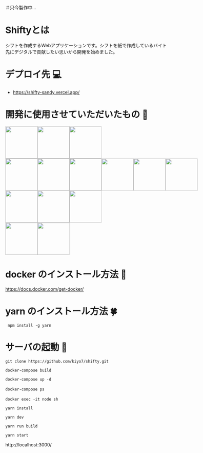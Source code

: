 ＃只今製作中...

# Shiftyとは

シフトを作成するWebアプリケーションです。シフトを紙で作成しているバイト先にデジタルで貢献したい思いから開発を始めました。

# デプロイ先 💻

- https://shifty-sandy.vercel.app/

# 開発に使用させていただいたもの 🚀

<div style="display: flex;">
  <img src="https://user-images.githubusercontent.com/77007204/176928299-84153862-5f05-4df9-9148-d5237af41dbe.svg" width="100px">
  <img src="https://user-images.githubusercontent.com/77007204/176928303-96f06122-5d96-47d2-8da8-cec122def833.svg" width="100px">
  <img src="https://user-images.githubusercontent.com/77007204/176928295-c38a6c32-f90c-4279-a4bc-1f27741c3693.svg" width="100px">
</div>

<div style="display: flex;">
  <img src="https://user-images.githubusercontent.com/77007204/176926056-9b5aee25-78f8-444b-987a-19273741436e.svg" width="100px">
  <img src="https://user-images.githubusercontent.com/77007204/176926649-e4e9fa53-88a1-409a-b0f4-b981332f9edf.svg" width="100px">
  <img src="https://user-images.githubusercontent.com/77007204/176927947-7083fb53-7efb-4d97-8981-5987379cb50b.svg" width="100px">
  <img src="https://user-images.githubusercontent.com/77007204/176926931-fbe5d5bb-df6a-4c84-93cd-ced1815fe246.svg" width="100px">
  <img src="https://user-images.githubusercontent.com/77007204/176926434-a9145a83-d142-40a9-8276-fa04788b86bf.svg" width="100px">
  <img src="https://user-images.githubusercontent.com/77007204/176927942-f30ae721-1a24-484b-964a-d5fdea3eb4dc.svg" width="100px">
</div>

<div style="display: flex;">
  <img src="https://user-images.githubusercontent.com/77007204/176927295-368262fe-b109-4d1f-8ec7-c544e7552929.svg" width="100px">
  <img src="https://user-images.githubusercontent.com/77007204/176930066-5cf71475-0515-4790-98d9-c673b7d80513.svg" width="100px">
  <img src="https://user-images.githubusercontent.com/77007204/176930556-0bb50c95-c09a-43b3-ac27-2cca06a04dd2.svg" width="100px">
</div>

<div style="display: flex;">
  <img src="https://user-images.githubusercontent.com/77007204/176929641-b9bd112b-0b3c-4ed0-b9d7-d7bc65728648.svg" width="100px">
  <img src="https://user-images.githubusercontent.com/77007204/176933369-fe49751b-bc5b-4880-afdc-36c486f78f64.svg" width="100px">
</div>

# docker のインストール方法 🐳

https://docs.docker.com/get-docker/


# yarn のインストール方法 🍀


```
 npm install -g yarn
```

# サーバの起動 🤖

```
git clone https://github.com/kiyo7/shifty.git
 
docker-compose build

docker-compose up -d

docker-compose ps　

docker exec -it node sh　

yarn install

yarn dev

yarn run build

yarn start
```

http://localhost:3000/
